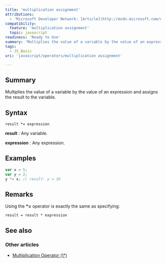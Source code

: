```yaml
---
title: 'multiplication assignment'
attributions:
  - 'Microsoft Developer Network: [Article](http://msdn.microsoft.com/en-us/library/ie/yhecb1ct(v=vs.94).aspx)'
compatibility:
  feature: 'multiplication assignment'
  topic: javascript
readiness: 'Ready to Use'
summary: 'Multiplies the value of a variable by the value of an expression and assigns the result to the variable.'
tags:
  - JS_Basic
uri: 'javascript/operators/multiplication assignment'

---
```

## Summary

Multiplies the value of a variable by the value of an expression and assigns the result to the variable.

## Syntax

    result *= expression

**result**
:   Any variable.

**expression**
:   Any expression.

## Examples

``` js
var x = 5;
var y = 2;
y *= x; // result: y = 10
```

## Remarks

Using the **\*=** operator is exactly the same as specifying:

    result = result * expression

## See also

### Other articles

-   [Multiplication Operator (\\\*)](/javascript/operators/multiplication)

